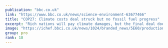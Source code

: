 ```yaml
---
publication: "bbc.co.uk"
link: "https://www.bbc.co.uk/news/science-environment-63677466"
title: "COP27: Climate costs deal struck but no fossil fuel progress"
excerpt: "Rich nations will pay climate damages, but the final deal does not cut fossil fuels further."
image: "https://ichef.bbci.co.uk/news/1024/branded_news/5E60/production/_127706142_gettyimages-1244896339.jpg"
group: pro
rank: 18
---
```

